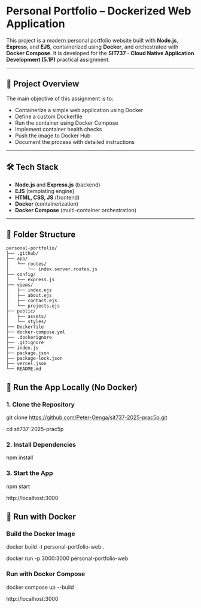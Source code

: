 # Personal Portfolio – Dockerized Web Application

This project is a modern personal portfolio website built with **Node.js**, **Express**, and **EJS**, containerized using **Docker**, and orchestrated with **Docker Compose**. It is developed for the **SIT737 - Cloud Native Application Development (5.1P)** practical assignment.

---

## 📌 Project Overview

The main objective of this assignment is to:

- Containerize a simple web application using Docker  
- Define a custom Dockerfile  
- Run the container using Docker Compose  
- Implement container health checks  
- Push the image to Docker Hub  
- Document the process with detailed instructions  

---

## 🛠 Tech Stack

- **Node.js** and **Express.js** (backend)  
- **EJS** (templating engine)  
- **HTML, CSS, JS** (frontend)  
- **Docker** (containerization)  
- **Docker Compose** (multi-container orchestration)  

---

## 📁 Folder Structure

```plaintext
personal-portfolio/
├── .github/
├── app/
│   └── routes/
│       └── index.server.routes.js
├── config/
│   └── express.js
├── views/
│   ├── index.ejs
│   ├── about.ejs
│   ├── contact.ejs
│   └── projects.ejs
├── public/
│   ├── assets/
│   └── styles/
├── Dockerfile
├── docker-compose.yml
├── .dockerignore
├── .gitignore
├── index.js
├── package.json
├── package-lock.json
├── vercel.json
└── README.md

```

## 🚀 Run the App Locally (No Docker)

### 1. Clone the Repository


git clone https://github.com/Peter-Oenga/sit737-2025-prac5p.git

cd sit737-2025-prac5p

### 2. Install Dependencies


npm install


### 3. Start the App

npm start


http://localhost:3000

## 🐳 Run with Docker

### Build the Docker Image

docker build -t personal-portfolio-web .

docker run -p 3000:3000 personal-portfolio-web

### Run with Docker Compose
docker compose up --build

http://localhost:3000